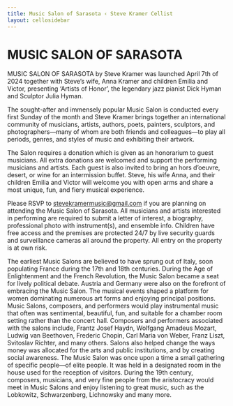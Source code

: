 ```yaml
---
title: Music Salon of Sarasota ‹ Steve Kramer Cellist
layout: cellosidebar
---
```

# MUSIC SALON OF SARASOTA
MUSIC SALON OF SARASOTA by Steve Kramer was launched April 7th of 2024 together with Steve’s wife, Anna Kramer and children Emilia and Victor, presenting ‘Artists of Honor’, the legendary jazz pianist Dick Hyman and Sculptor Julia Hyman.

The sought-after and immensely popular Music Salon is conducted every first Sunday of the month and Steve Kramer brings together an international community of musicians, artists, authors, poets, painters, sculptors, and photographers—many of whom are both friends and colleagues—to play all periods, genres, and styles of music and exhibiting their artwork. 

The Salon requires a donation which is given as an honorarium to guest musicians.  All extra donations are welcomed and support the performing musicians and artists.  Each guest is also invited to bring an hors d’oeuvre, desert, or wine for an intermission buffet.  Steve, his wife Anna, and their children Emilia and Victor will welcome you with open arms and share a most unique, fun, and fiery musical experience.  

Please RSVP to stevekramermusic@gmail.com if you are planning on attending the Music Salon of Sarasota.  All musicians and artists interested in performing are required to submit a letter of interest, a biography, professional photo with instrument(s), and ensemble info.  Children have free access and the premises are protected 24/7 by live security guards and surveillance cameras all around the property.  All entry on the property is at own risk.

The earliest Music Salons are believed to have sprung out of Italy, soon populating France during the 17th and 18th centuries.  During the Age of Enlightenment and the French Revolution, the Music Salon became a seat for lively political debate.  Austria and Germany were also on the forefront of embracing the Music Salon.  The musical events shaped a platform for women dominating numerous art forms and enjoying principal positions.  Music Salons, composers, and performers would play instrumental music that often was sentimental, beautiful, fun, and suitable for a chamber room setting rather than the concert hall.  Composers and performers associated with the salons include, Frantz Josef Haydn, Wolfgang Amadeus Mozart, Ludwig van Beethoven, Frederic Chopin, Carl Maria von Weber, Franz Liszt, Svitoslav Richter, and many others.  Salons also helped change the ways money was allocated for the arts and public institutions, and by creating social awareness.   The Music Salon was once upon a time a small gathering of specific people—of elite people.  It was held in a designated room in the house used for the reception of visitors.  During the 19th century, composers, musicians, and very fine people from the aristocracy would meet in Music Salons and enjoy listening to great music, such as the Lobkowitz, Schwarzenberg, Lichnowsky and many more.


